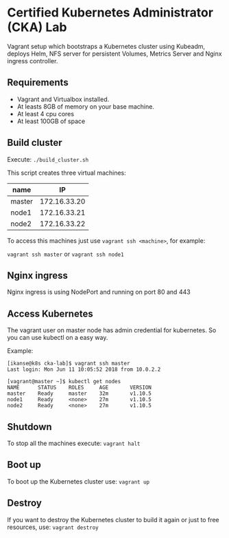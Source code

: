 Certified Kubernetes Administrator (CKA) Lab 
============================================

Vagrant setup which bootstraps a Kubernetes cluster using Kubeadm, deploys Helm,  NFS server for persistent Volumes, Metrics Server  and  Nginx ingress controller.

Requirements
------------
- Vagrant and Virtualbox installed.
- At leasts 8GB of memory on your base machine.
- At least 4 cpu cores
- At least 100GB of space

Build cluster
-------------

Execute: `./build_cluster.sh` 

This script creates three virtual machines:

  | name   | IP            |
  | ------ | ------------- |
  | master | 172.16.33.20 |
  | node1  | 172.16.33.21 |
  | node2  | 172.16.33.22 |


To access this machines just use `vagrant ssh <machine>`, for example:

  `vagrant ssh master` or `vagrant ssh node1`


Nginx ingress
-------------
Nginx ingress is using NodePort and running on port 80 and 443


Access Kubernetes
-----------------

The vagrant user on master node has admin credential for kubernetes.
So you can use kubectl on a easy way.

Example:

```
[ikanse@k8s cka-lab]$ vagrant ssh master
Last login: Mon Jun 11 10:05:52 2018 from 10.0.2.2

[vagrant@master ~]$ kubectl get nodes
NAME      STATUS    ROLES     AGE       VERSION
master    Ready     master    32m       v1.10.5
node1     Ready     <none>    27m       v1.10.5
node2     Ready     <none>    27m       v1.10.5
```

Shutdown
--------

To stop all the machines execute: `vagrant halt`


Boot up
-------

To boot up the Kubernetes cluster use: `vagrant up`


Destroy
-------

If you want to destroy the Kubernetes cluster to build it again or just to free resources,
use: `vagrant destroy`
